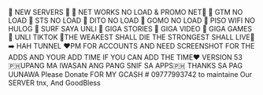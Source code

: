 💯 NEW  SERVERS 💯
💯 NET WORKS NO LOAD & PROMO NET💯
🤩 GTM NO LOAD
🤩 STS NO LOAD
🤩 DITO NO LOAD
🤩 GOMO NO LOAD
🤩 PISO WIFI NO HULOG
🤩 SURF SAYA UNLI
🤩 GIGA STORIES
🤩 GIGA VIDEO
🤩 GIGA GAMES
🤩 UNLI TIKTOK
🤖THE WEAKEST SHALL DIE THE STRONGEST SHALL LIVE🤖
➡️ HAH TUNNEL 
❤️PM FOR ACCOUNTS AND NEED SCREENSHOT FOR THE ADDS AND YOUR ADD TIME IF YOU CAN ADD THE TIME❤️
VERSION 53
🇵🇭UPANG MA IWASAN ANG PANG SNIF SA APPS🇵🇭 THANKS SA PAG UUNAWA
Please Donate FOR MY GCASH # 09777993742 to maintaine Our SERVER tnx, And GoodBless
